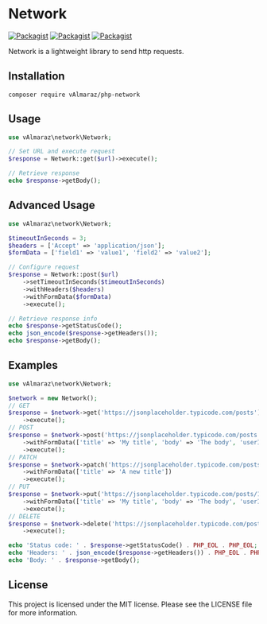 # Network

[![Packagist](https://img.shields.io/packagist/dt/vAlmaraz/php-network.svg)](https://packagist.org/packages/valmaraz/php-network) [![Packagist](https://img.shields.io/packagist/v/vAlmaraz/php-network.svg)](https://packagist.org/packages/valmaraz/php-network) [![Packagist](https://img.shields.io/packagist/l/doctrine/orm.svg)](https://packagist.org/packages/valmaraz/php-network)

Network is a lightweight library to send http requests.

## Installation

```
composer require vAlmaraz/php-network
```

## Usage

```php
use vAlmaraz\network\Network;

// Set URL and execute request
$response = Network::get($url)->execute();

// Retrieve response
echo $response->getBody();
```

## Advanced Usage

```php
use vAlmaraz\network\Network;

$timeoutInSeconds = 3;
$headers = ['Accept' => 'application/json'];
$formData = ['field1' => 'value1', 'field2' => 'value2'];

// Configure request
$response = Network::post($url)
    ->setTimeoutInSeconds($timeoutInSeconds)
    ->withHeaders($headers)
    ->withFormData($formData)
    ->execute();

// Retrieve response info
echo $response->getStatusCode();
echo json_encode($response->getHeaders());
echo $response->getBody();
```

## Examples

```php
use vAlmaraz\network\Network;

$network = new Network();
// GET
$response = $network->get('https://jsonplaceholder.typicode.com/posts')
    ->execute();
// POST
$response = $network->post('https://jsonplaceholder.typicode.com/posts')
    ->withFormData(['title' => 'My title', 'body' => 'The body', 'userId' => 123])
    ->execute();
// PATCH
$response = $network->patch('https://jsonplaceholder.typicode.com/posts/1')
    ->withFormData(['title' => 'A new title'])
    ->execute();
// PUT
$response = $network->put('https://jsonplaceholder.typicode.com/posts/1')
    ->withFormData(['title' => 'My title', 'body' => 'The body', 'userId' => 123])
    ->execute();
// DELETE
$response = $network->delete('https://jsonplaceholder.typicode.com/posts/1')
    ->execute();

echo 'Status code: ' . $response->getStatusCode() . PHP_EOL . PHP_EOL;
echo 'Headers: ' . json_encode($response->getHeaders()) . PHP_EOL . PHP_EOL;
echo 'Body: ' . $response->getBody();
```

## License

This project is licensed under the MIT license. Please see the LICENSE file for more information.
